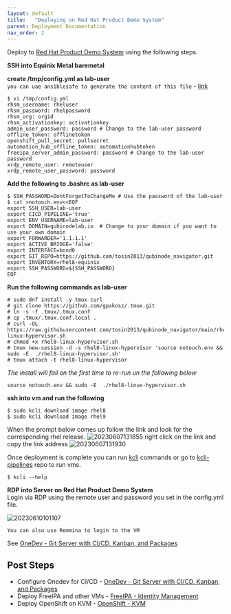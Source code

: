 ```yaml
---
layout: default
title:   "Deploying on Red Hat Product Demo System"
parent: Deployment Documentation
nav_order: 2
---
```


Deploy to [Red Hat Product Demo System](https://connect.redhat.com/en/training/product-demo-system) using the following steps.

**SSH into Equinix Metal baremetal**

**create /tmp/config.yml as lab-user**  
`you can uae ansiblesafe to generate the content of this file` - [link](https://github.com/tosin2013/ansiblesafe) 
```
$ vi /tmp/config.yml
rhsm_username: rheluser
rhsm_password: rhelpassword
rhsm_org: orgid
rhsm_activationkey: activationkey
admin_user_password: password # Change to the lab-user password
offline_token: offlinetoken
openshift_pull_secret: pullsecret
automation_hub_offline_token: automationhubtoken
freeipa_server_admin_password: password # Change to the lab-user password
xrdp_remote_user: remoteuser
xrdp_remote_user_password: password
```
**Add the following to .bashrc as lab-user**
```
$ SSH_PASSWORD=DontForgetToChangeMe # Use the password of the lab-user
$ cat >notouch.env<<EOF
export SSH_USER=lab-user
export CICD_PIPELINE='true'
export ENV_USERNAME=lab-user
export DOMAIN=qubinodelab.io  # Change to your domain if you want to use your own domain
export FORWARDER='1.1.1.1'
export ACTIVE_BRIDGE='false'
export INTERFACE=bond0
export GIT_REPO=https://github.com/tosin2013/qubinode_navigator.git
export INVENTORY=rhel8-equinix
export SSH_PASSWORD=${SSH_PASSWORD}
EOF
```

**Run the following commands as lab-user**  
```
# sudo dnf install -y tmux curl
# git clone https://github.com/gpakosz/.tmux.git
# ln -s -f .tmux/.tmux.conf
# cp .tmux/.tmux.conf.local .
# curl -OL https://raw.githubusercontent.com/tosin2013/qubinode_navigator/main/rhel8-linux-hypervisor.sh 
# chmod +x rhel8-linux-hypervisor.sh
# tmux new-session -d -s rhel8-linux-hypervisor 'source notouch.env && sudo -E  ./rhel8-linux-hypervisor.sh'
# tmux attach -t rhel8-linux-hypervisor
```

*The install will fail on the first time to re-run un the following below*
```
source notouch.env && sudo -E  ./rhel8-linux-hypervisor.sh
```

**ssh into vm and run the following**
```
$ sudo kcli download image rhel8
$ sudo kcli download image rhel9
```

When the prompt below comes up follow the link and look for the corresponding rhel release.
![20230607131855](https://i.imgur.com/MaFsUau.png)
right click on the link and copy the link address
![20230607131930](https://i.imgur.com/83Gar1k.png)

Once deployment is complete you can run [kcli](https://kcli.readthedocs.io/en/latest/) commands or go to [kcli-pipelines](https://github.com/tosin2013/kcli-pipelines) repo to run vms. 
```
$ kcli --help
```

**RDP into Server on  Red Hat Product Demo System**  
Login via RDP using the remote user and password you set in the config.yml file.  

![20230610101107](https://i.imgur.com/DjPE6NR.png)

`You can also use Remmina to login to the VM`

See [OneDev - Git Server with CI/CD, Kanban, and Packages](../plugins/onedev.html) 

## Post Steps 
* Configure Onedev for CI/CD - [OneDev - Git Server with CI/CD, Kanban, and Packages](../plugins/onedev.html)
* Deploy FreeIPA and other VMs - [FreeIPA - Identity Management](../plugins/onedev-kcli-pipelines.html) 
* Deploy OpenShift on KVM - [OpenShift - KVM](../plugins/onedev-kcli-openshift4-baremetal.html)
